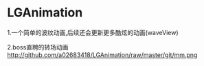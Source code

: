 # LGAnimation

1.一个简单的波纹动画,后续还会更新更多酷炫的动画(waveView)

2.boss直聘的转场动画
http://github.com/a02683418/LGAnimation/raw/master/git/mm.png
